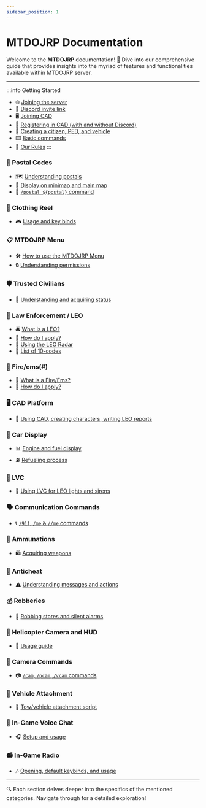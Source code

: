 ```yaml
---
sidebar_position: 1
---
```


# MTDOJRP Documentation

Welcome to the **MTDOJRP** documentation! 🎉 Dive into our comprehensive guide that provides insights into the myriad of features and functionalities available within MTDOJRP server.

---

:::info Getting Started
- 🌐 [Joining the server](/docs/introduction/getting-started#-discord-link-invite)
- 💬 [Discord invite link](/docs/introduction/getting-started#-discord-link-invite)
- 🖥️ [Joining CAD](/docs/introduction/joining-cad)
- 🔐 [Registering in CAD (with and without Discord)](/docs/introduction/joining-cad#-getting-started-with-the-cad)
- 🧑 [Creating a citizen, PED, and vehicle](/docs/introduction/joining-cad#-getting-started-with-the-cad)
- ⌨️ [Basic commands](/docs/introduction/basic-commands)
- 📕 [Our Rules](/docs/introduction/rules)
:::

### 📍 Postal Codes
- 🗺️ [Understanding postals](#)
- 📍 [Display on minimap and main map](#)
- 📌 [`/postal ${postal}` command](#)

### 👕 Clothing Reel
- 🎮 [Usage and key binds](#)

### 📋 MTDOJRP Menu
- 🛠️ [How to use the MTDOJRP Menu](#)
- 🔒 [Understanding permissions](#)

### 🛡️ Trusted Civilians
- 🌟 [Understanding and acquiring status](#)

### 🚓 Law Enforcement / LEO
- 🚔 [What is a LEO?](#)
- 📝 [How do I apply?](#)
- 📡 [Using the LEO Radar](#)
- 🔢 [List of 10-codes](#)
  
### 🚒 Fire/ems(#)
- 🚒 [What is a Fire/Ems?](/docs/fire-ems/information#responsibilities)
- 📝 [How do I apply?](/docs/fire-ems/apply#apply-for-safd)

### 🖥️ CAD Platform
- 📝 [Using CAD, creating characters, writing LEO reports](#)

### 🚗 Car Display
- 📊 [Engine and fuel display](#)
- ⛽ [Refueling process](#)

### 🚨 LVC
- 🚓 [Using LVC for LEO lights and sirens](#)

### 🗣️ Communication Commands
- 📞 [`/911`, `/me` & `//me` commands](#)

### 🔫 Ammunations
- 🛍️ [Acquiring weapons](#)

### 🚫 Anticheat
- ⚠️ [Understanding messages and actions](#)

### 💰 Robberies
- 🚨 [Robbing stores and silent alarms](#)

### 🚁 Helicopter Camera and HUD
- 🎥 [Usage guide](#)

### 🎥 Camera Commands
- 📷 [`/cam`, `/pcam`, `/vcam` commands](#)

### 🚛 Vehicle Attachment
- 🧲 [Tow/vehicle attachment script](#)

### 🎤 In-Game Voice Chat
- 🎧 [Setup and usage](#)

### 📻 In-Game Radio
- 🎶 [Opening, default keybinds, and usage](#)

---

🔍 Each section delves deeper into the specifics of the mentioned categories. Navigate through for a detailed exploration!
